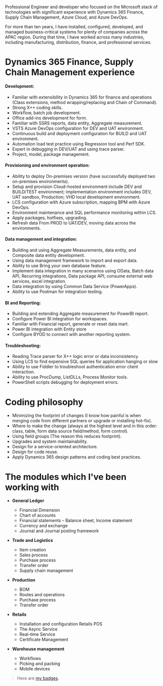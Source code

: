 # 


Professional Engineer and developer who focused on the Microsoft stack of technologies with significant experience with Dynamics 365 Finance, Supply Chain Management, Azure Cloud, and Azure DevOps.

For more than ten years, I have installed, configured, developed, and managed business-critical systems for plenty of companies across the APAC region. During that time, I have worked across many industries, including manufacturing, distribution, finance, and professional services.

# Dynamics 365 Finance, Supply Chain Management experience

#### Development: 
  * Familiar with extensibility in Dynamics 365 for finance and operations (Class extensions, method wrapping/replacing and Chain of Command).
  * Strong X++ coding skills.
  * Workflow, batch job development.
  * Office add-ins development for form.
  * Familiar with SSRS reports, data entity, Aggregate measurement. 
  * VSTS Azure DevOps configuration for DEV and UAT environment.
  * Continuous build and deployment configuration for BUILD and UAT environment.
  * Automation load test practice using Regression tool and Perf SDK.
  * Expert in debugging in DEV/UAT and using trace parser.
  * Project, model, package management.

#### Provisioning and environment operation:
  * Ability to deploy On-premises version (have successfully deployed two on-premises environments).
  * Setup and provision Cloud-hosted environment include DEV and BUILD/TEST environment; implementation environment includes DEV, UAT sandbox, Production; VHD local development environment.
  * LCS configuration with Azure subscription, mapping BPM with Azure DevOps.
  * Environment maintenance and SQL performance monitoring within LCS.
  * Apply packages, hotfixes, upgrading.
  * Refresh data From PROD to UAT/DEV, moving data across the environments.

#### Data management and integration:
  * Building and using Aggregate Measurements, data entity, and Composite data entity development.
  * Using data management framework to import and export data.
  * Ability to use Bring your own database feature.
  * Implement data integration in many scenarios using OData, Batch data API, Recurring integrations, Data package API, consume external web services, excel integration.
  * Data integration by using Common Data Service (PowerApps).
  * Ability to use Postman for integration testing.

#### BI and Reporting:
  * Building and extending Aggregate measurement for PowerBI report.
  * Configure Power BI integration for workspaces.
  * Familiar with Financial report, generate or reset data mart.
  * Power BI integration with Entity store
  * Configure BYOD to connect with another reporting system.

#### Troubleshooting:
  * Reading Trace parser for X++ logic error or data inconsistency.
  * Using LCS to find expensive SQL queries for application hanging or slow
  * Ability to use Fiddler to troubleshoot authentication error client interaction.
  * Ability to use ProcDump, ListDLLs, Process Monitor tools.
  * PowerShell scripts debugging for deployment errors.
 

# Coding philosophy
  * Minimizing the footprint of changes (I know how painful is when merging code from different partners or upgrade or installing hot-fix).
  * Where to make the change (always at the highest level and in this order: class, table, form data source field/method, form control).
  * Using field groups (The reason this reduces footprint).
  * Upgrades and system maintainability.
  * Design for a service-oriented architecture.
  * Design for code reuse.
  * Apply Dynamics 365 design patterns and coding best practices.
	
# The modules which I've been working with

  * **General Ledger**
	* Financial Dimension
	* Chart of accounts
	* Financial statements – Balance sheet, Income statement
	* Currency and exchange
	* Journal and Journal posting framework

  * **Trade and Logistics**
	* Item creation
	* Sales process
	* Purchase process
	* Transfer order
	* Supply chain management
	
  * **Production**
	* BOM
	* Routes and operations
	* Purchase process
	* Transfer order
	
  * **Retails**
	* Installation and configuration Retails POS
	* The Async Service
	* Real-time Service
	* Certificate Management
	
  * **Warehouse management**
	* Workflows
	* Picking and packing
	* Mobile devices

>Here are [my badges](https://www.credly.com/users/nguyen-max/badges).

